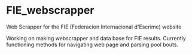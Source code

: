 # FIE_webscrapper
Web Scrapper for the FIE (Federacion Internacional d'Escrime) website

Working on making webscrapper and data base for FIE results. Currently functioning methods for navigating web page and parsing pool bouts.

